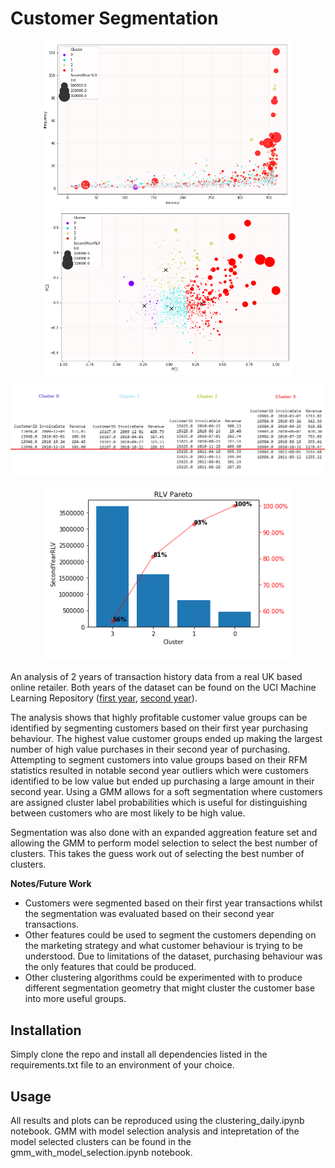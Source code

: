 # Customer Segmentation

<p align="center">
  <img src="data/figures/monetary_cluster_rf.png" width="400">
  <img src="data/figures/monetary_cluster_pca.png" width="400">
</p>
<p align="center"><img src="data/figures/typical_customer.png" width=800></p>
<p align="center"><img src="data/figures/pareto.png" width=400></p>

An analysis of 2 years of transaction history data from a real UK based online retailer. Both years of the dataset can be found on the UCI Machine Learning Repository ([first year](https://archive.ics.uci.edu/ml/datasets/Online+Retail+II), [second year](https://archive.ics.uci.edu/ml/datasets/Online+Retail)).

The analysis shows that highly profitable customer value groups can be identified by segmenting customers based on their first year purchasing behaviour. The highest value customer groups ended up making the largest number of high value purchases in their second year of purchasing. Attempting to segment customers into value groups based on their RFM statistics resulted in notable second year outliers which were customers identified to be low value but ended up purchasing a large amount in their second year. Using a GMM allows for a soft segmentation where customers are assigned cluster label probabilities which is useful for distinguishing between customers who are most likely to be high value. 

Segmentation was also done with an expanded aggreation feature set and allowing the GMM to perform model selection to select the best number of clusters. This takes the guess work out of selecting the best number of clusters. 

**Notes/Future Work**

- Customers were segmented based on their first year transactions whilst the segmentation was evaluated based on their second year transactions.
- Other features could be used to segment the customers depending on the marketing strategy and what customer behaviour is trying to be understood. Due to limitations of the dataset, purchasing behaviour was the only features that could be produced.
- Other clustering algorithms could be experimented with to produce different segmentation geometry that might cluster the customer base into more useful groups. 

## Installation

Simply clone the repo and install all dependencies listed in the requirements.txt file to an environment of your choice.

## Usage

All results and plots can be reproduced using the clustering_daily.ipynb notebook. GMM with model selection analysis and intepretation of the model selected clusters can be found in the gmm_with_model_selection.ipynb notebook.
